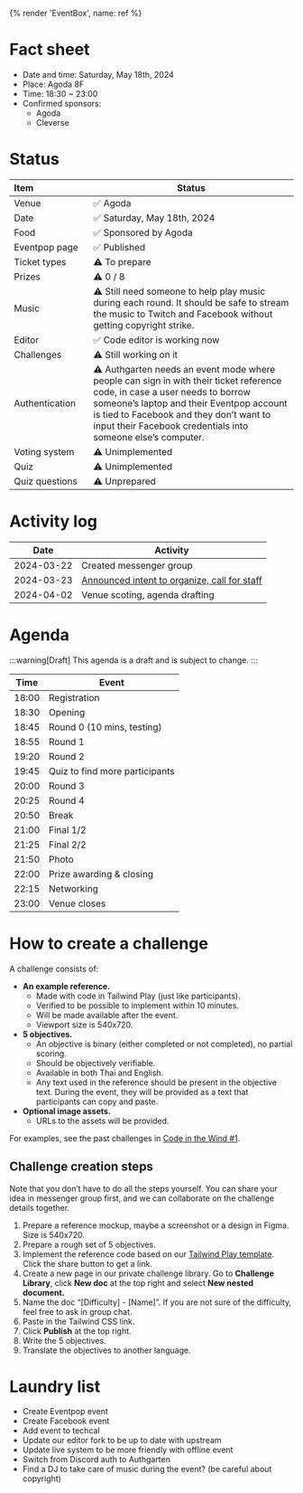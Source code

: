 {% render 'EventBox', name: ref %}

# Fact sheet

- Date and time: Saturday, May 18th, 2024
- Place: Agoda 8F
- Time: 18:30 ~ 23:00
- Confirmed sponsors:
    - Agoda
    - Cleverse

# Status

| Item&nbsp;&nbsp;&nbsp;&nbsp;&nbsp;&nbsp;&nbsp;&nbsp;&nbsp;&nbsp;&nbsp;&nbsp;&nbsp;&nbsp;&nbsp;&nbsp;&nbsp;&nbsp;&nbsp;&nbsp;&nbsp; | Status |
| ---- | ------ |
| Venue | ✅ Agoda |
| Date | ✅ Saturday, May 18th, 2024 |
| Food | ✅ Sponsored by Agoda |
| Eventpop page | ✅ Published |
| Ticket types | ⚠️ To prepare |
| Prizes | ⚠️ 0 / 8 |
| Music | ⚠️ Still need someone to help play music during each round. It should be safe to stream the music to Twitch and Facebook without getting copyright strike. |
| Editor | ✅ Code editor is working now |
| Challenges | ⚠️ Still working on it |
| Authentication | ⚠️ Authgarten needs an event mode where people can sign in with their ticket reference code, in case a user needs to borrow someone’s laptop and their Eventpop account is tied to Facebook and they don’t want to input their Facebook credentials into someone else’s computer. |
| Voting system | ⚠️ Unimplemented |
| Quiz | ⚠️ Unimplemented |
| Quiz questions | ⚠️ Unprepared |

# Activity log

| Date | Activity |
| --- | --- |
| 2024-03-22 | Created messenger group |
| 2024-03-23 | [Announced intent to organize, call for staff](https://www.facebook.com/dtinth/posts/pfbid03zD1G36iy2Qtu4DU8tkidTi6fU13Gna1aSGQY83yRFpoWKqcFHxStCivFwNAcBQHl) |
| 2024-04-02 | Venue scoting, agenda drafting |

# Agenda

:::warning[Draft]
This agenda is a draft and is subject to change.
:::

| Time | Event |
| ---- | ----- |
| 18:00 | Registration |
| 18:30 | Opening |
| 18:45 | Round 0 (10 mins, testing) |
| 18:55 | Round 1 |
| 19:20 | Round 2 |
| 19:45 | Quiz to find more participants |
| 20:00 | Round 3 |
| 20:25 | Round 4 |
| 20:50 | Break |
| 21:00 | Final 1/2 |
| 21:25 | Final 2/2 |
| 21:50 | Photo |
| 22:00 | Prize awarding & closing |
| 22:15 | Networking |
| 23:00 | Venue closes |

# How to create a challenge

A challenge consists of:

- **An example reference.**
    - Made with code in Tailwind Play (just like participants).
    - Verified to be possible to implement within 10 minutes.
    - Will be made available after the event.
    - Viewport size is 540x720.
- **5 objectives.**
    - An objective is binary (either completed or not completed), no partial scoring.
    - Should be objectively verifiable.
    - Available in both Thai and English.
    - Any text used in the reference should be present in the objective text. During the event, they will be provided as a text that participants can copy and paste.
- **Optional image assets.**
    - URLs to the assets will be provided.

For examples, see the past challenges in [Code in the Wind #1](https://showdown.space/events/code-in-the-wind-1/#challenges).

## Challenge creation steps

Note that you don’t have to do all the steps yourself. You can share your idea in messenger group first, and we can collaborate on the challenge details together.

1. Prepare a reference mockup, maybe a screenshot or a design in Figma. Size is 540x720.
2. Prepare a rough set of 5 objectives.
3. Implement the reference code based on our [Tailwind Play template](https://play.tailwindcss.com/FHzQWBQZtr?size=540x720). Click the share button to get a link.
4. Create a new page in our private challenge library. Go to **Challenge Library**, click **New doc** at the top right and select **New nested document.**
5. Name the doc “[Difficulty] - [Name]”. If you are not sure of the difficulty, feel free to ask in group chat.
6. Paste in the Tailwind CSS link.
7. Click **Publish** at the top right.
8. Write the 5 objectives.
9. Translate the objectives to another language.

# Laundry list

- Create Eventpop event
- Create Facebook event
- Add event to techcal
- Update our editor fork to be up to date with upstream
- Update live system to be more friendly with offline event
- Switch from Discord auth to Authgarten
- Find a DJ to take care of music during the event? (be careful about copyright)


